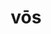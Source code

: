 ---
title: vōs
meaning: you all
ch: [eight, mt, mt8thru9, ss, ss4]
pos: perspronoun
note: can be nominative or accusative
six: y
---